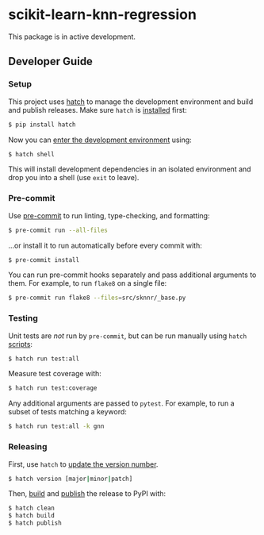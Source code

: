# scikit-learn-knn-regression

This package is in active development.

## Developer Guide

### Setup

This project uses [hatch](https://hatch.pypa.io/latest/) to manage the development environment and build and publish releases. Make sure `hatch` is [installed](https://hatch.pypa.io/latest/install/) first:

```bash
$ pip install hatch
```

Now you can [enter the development environment](https://hatch.pypa.io/latest/environment/#entering-environments) using:

```bash
$ hatch shell
```

This will install development dependencies in an isolated environment and drop you into a shell (use `exit` to leave).

### Pre-commit

Use [pre-commit](https://pre-commit.com/) to run linting, type-checking, and formatting:

```bash
$ pre-commit run --all-files
```

...or install it to run automatically before every commit with:

```bash
$ pre-commit install
```

You can run pre-commit hooks separately and pass additional arguments to them. For example, to run `flake8` on a single file:

```bash
$ pre-commit run flake8 --files=src/sknnr/_base.py
```

### Testing

Unit tests are *not* run by `pre-commit`, but can be run manually using `hatch` [scripts](https://hatch.pypa.io/latest/config/environment/overview/#scripts):

```bash
$ hatch run test:all
```

Measure test coverage with:

```bash
$ hatch run test:coverage
```

Any additional arguments are passed to `pytest`. For example, to run a subset of tests matching a keyword:

```bash
$ hatch run test:all -k gnn
```

### Releasing

First, use `hatch` to [update the version number](https://hatch.pypa.io/latest/version/#updating).

```bash
$ hatch version [major|minor|patch]
```

Then, [build](https://hatch.pypa.io/latest/build/#building) and [publish](https://hatch.pypa.io/latest/publish/#publishing) the release to PyPI with:

```bash
$ hatch clean
$ hatch build
$ hatch publish
```
